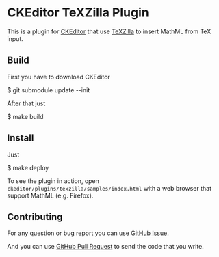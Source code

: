 CKEditor TeXZilla Plugin
========================

This is a plugin for [CKEditor](http://ckeditor.com) that use
[TeXZilla](https://github.com/fred-wang/TeXZilla) to insert MathML from TeX
input.

Build
-----

First you have to download CKEditor

  $ git submodule update --init

After that just

  $ make build

Install
-------

Just

  $ make deploy

To see the plugin in action,
open `ckeditor/plugins/texzilla/samples/index.html` with a web browser that
support MathML (e.g. Firefox).

Contributing
------------

For any question or bug report you can use [GitHub
Issue](https://github.com/r-gaia-cs/CKEditor-TeXZilla/issues).

And you can use [GitHub Pull
Request](https://github.com/r-gaia-cs/CKEditor-TeXZilla/pulls) to send the code
that you write.
